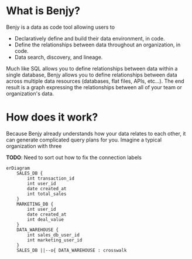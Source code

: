 # What is Benjy?

Benjy is a data as code tool allowing users to 

* Declaratively define and build their data environment, in code.
* Define the relationships between data throughout an organization, in code.
* Data search, discovery, and lineage. 

Much like SQL allows you to define relationships between data within a single database, 
Benjy allows you to define relationships between data across multiple data resources (databases, flat files, APIs, etc...).
The end result is a graph expressing the relationships between all of your team or organization's data.


# How does it work?

Because Benjy already understands how your data relates to each other, it can generate complicated query plans for you. 
Imagine a typical organization with three 

**TODO**: Need to sort out how to fix the connection labels

```mermaid
erDiagram
    SALES_DB {
        int transaction_id
        int user_id
        date created_at
        int total_sales
    }
    MARKETING_DB {
        int user_id
        date created_at
        int deal_value
    }
    DATA_WAREHOUSE {
        int sales_db_user_id
        int marketing_user_id
    }
    SALES_DB ||--o{ DATA_WAREHOUSE : crosswalk
```
